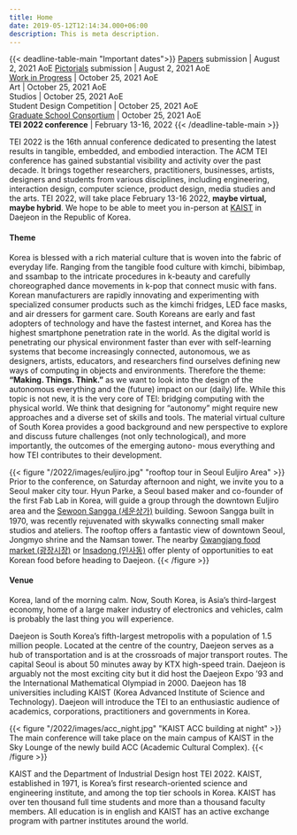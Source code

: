 ```yaml
---
title: Home
date: 2019-05-12T12:14:34.000+06:00
description: This is meta description.
---
```


{{< deadline-table-main "Important dates">}}
[Papers](/2022/participate/papers) submission | August 2, 2021 AoE
[Pictorials](/2022/participate/pictorials) submission | August 2, 2021 AoE  
[Work in Progress](/2022/participate/work-in-progress) | October 25, 2021 AoE  
Art | October 25, 2021 AoE  
Studios | October 25, 2021 AoE  
Student Design Competition | October 25, 2021 AoE  
[Graduate School Consortium](/2022/participate/graduate-school-consortium) | October 25, 2021 AoE  
**TEI 2022 conference** | February 13-16, 2022
{{< /deadline-table-main >}}

TEI 2022 is the 16th annual conference dedicated to presenting the latest results in tangible, embedded, and embodied interaction. The ACM TEI conference has gained substantial visibility and activity over the past decade. It brings together researchers, practitioners, businesses, artists, designers and students from various disciplines, including engineering, interaction design, computer science, product design, media studies and the arts. TEI 2022, will take place February 13-16 2022, **maybe virtual, maybe hybrid**. We hope to be able to meet you in-person at [KAIST](https://www.kaist.ac.kr/) in Daejeon in the Republic of Korea.

#### Theme

Korea is blessed with a rich material culture that is woven into the fabric of everyday life. Ranging from the tangible food culture with kimchi, bibimbap, and ssambap to the intricate procedures in k-beauty and carefully choreographed dance movements in k-pop that connect music with fans. Korean manufacturers are rapidly innovating and experimenting with specialized consumer products such as the kimchi fridges, LED face masks, and air dressers for garment care. South Koreans are early and fast adopters of technology and have the fastest internet, and Korea has the highest smartphone penetration rate in the world.
As the digital world is penetrating our physical environment faster than ever with self-learning systems that become increasingly connected, autonomous, we as designers, artists, educators, and researchers find ourselves defining new ways of computing in objects and environments. Therefore the theme: **“Making. Things. Think.”** as we want to look into the design of the autonomous everything and the (future) impact on our (daily) life.
While this topic is not new, it is the very core of TEI: bridging computing with the physical world. We think that designing for “autonomy” might require new approaches and a diverse set of skills and tools. The material virtual culture of South Korea provides a good background and new perspective to explore and discuss future challenges (not only technological), and more importantly, the outcomes of the emerging autono- mous everything and how TEI contributes to their development.

{{< figure "/2022/images/euljiro.jpg" "rooftop tour in Seoul Euljiro Area" >}}
Prior to the conference, on Saturday afternoon and night, we invite you to a Seoul maker city tour. Hyun Parke, a Seoul based maker and co-founder of the first Fab Lab in Korea, will guide a group through the downtown Euljiro area and the [Sewoon Sangga (세운상가)](https://www.atlasobscura.com/places/sewoon-sangga-sewoon-plaza) building. Sewoon Sangga built in 1970, was recently rejuvenated with skywalks connecting small maker studios and ateliers. The rooftop offers a fantastic view of downtown Seoul, Jongmyo shrine and the Namsan tower. The nearby [Gwangjang food market (광장시장)](http://www.kwangjangmarket.co.kr) or [Insadong (인사동)](http://www.hiinsa.com/eng/) offer plenty of opportunities to eat Korean food before heading to Daejeon.
{{< /figure >}}

#### Venue

Korea, land of the morning calm. Now, South Korea, is Asia’s third-largest economy, home of a large maker industry of electronics and vehicles, calm is probably the last thing you will experience.

Daejeon is South Korea’s fifth-largest metropolis with a population of 1.5 million people. Located at the centre of the country, Daejeon serves as a hub of transportation and is at the crossroads of major transport routes. The capital Seoul is about 50 minutes away by KTX high-speed train. Daejeon is arguably not the most exciting city but it did host the Daejeon Expo ’93 and the International Mathematical Olympiad in 2000.
Daejeon has 18 universities including KAIST (Korea Advanced Institute of Science and Technology). Daejeon will introduce the TEI to an enthusiastic audience of academics, corporations, practitioners and governments in Korea.

{{< figure "/2022/images/acc_night.jpg" "KAIST ACC building at night" >}}
The main conference will take place on the main campus of KAIST in the Sky Lounge of the newly build ACC (Academic Cultural Complex).
{{< /figure >}}

KAIST and the Department of Industrial Design host TEI 2022. KAIST, established in 1971, is Korea’s first research-oriented science and engineering institute, and among the top tier schools in Korea. KAIST has over ten thousand full time students and more than a thousand faculty members. All education is in english and KAIST has an active exchange program with partner institutes around the world.
